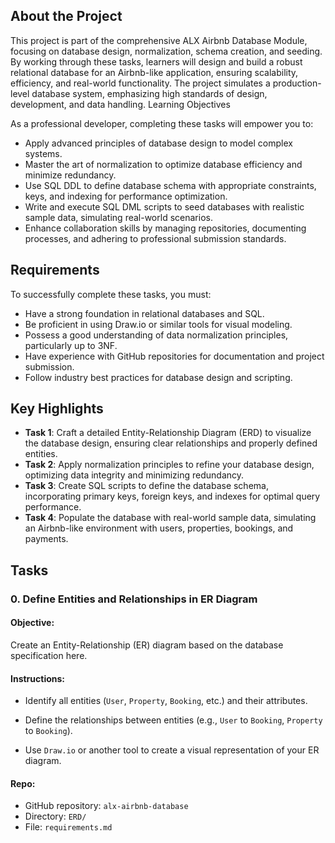 ## About the Project

This project is part of the comprehensive ALX Airbnb Database Module, focusing on database design, normalization, schema creation, and seeding. By working through these tasks, learners will design and build a robust relational database for an Airbnb-like application, ensuring scalability, efficiency, and real-world functionality. The project simulates a production-level database system, emphasizing high standards of design, development, and data handling.
Learning Objectives

As a professional developer, completing these tasks will empower you to:

- Apply advanced principles of database design to model complex systems.
- Master the art of normalization to optimize database efficiency and minimize redundancy.
- Use SQL DDL to define database schema with appropriate constraints, keys, and indexing for performance optimization.
- Write and execute SQL DML scripts to seed databases with realistic sample data, simulating real-world scenarios.
- Enhance collaboration skills by managing repositories, documenting processes, and adhering to professional submission standards.

## Requirements

To successfully complete these tasks, you must:

- Have a strong foundation in relational databases and SQL.
- Be proficient in using Draw.io or similar tools for visual modeling.
- Possess a good understanding of data normalization principles, particularly up to 3NF.
- Have experience with GitHub repositories for documentation and project submission.
- Follow industry best practices for database design and scripting.

## Key Highlights

- **Task 1**: Craft a detailed Entity-Relationship Diagram (ERD) to visualize the database design, ensuring clear relationships and properly defined entities.
- **Task 2**: Apply normalization principles to refine your database design, optimizing data integrity and minimizing redundancy.
- **Task 3**: Create SQL scripts to define the database schema, incorporating primary keys, foreign keys, and indexes for optimal query performance.
- **Task 4**: Populate the database with real-world sample data, simulating an Airbnb-like environment with users, properties, bookings, and payments.

## Tasks

### 0. Define Entities and Relationships in ER Diagram

#### Objective: 

Create an Entity-Relationship (ER) diagram based on the database specification here.

#### Instructions:

- Identify all entities (`User`, `Property`, `Booking`, etc.) and their attributes.

- Define the relationships between entities (e.g., `User` to `Booking`, `Property` to `Booking`).

- Use `Draw.io` or another tool to create a visual representation of your ER diagram.

#### Repo:

- GitHub repository: `alx-airbnb-database`
- Directory: `ERD/`
- File: `requirements.md`

